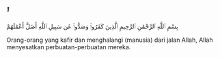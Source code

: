 ##### 1

<span class="ayah">بِسْمِ ٱللَّهِ ٱلرَّحْمَٰنِ ٱلرَّحِيمِ ٱلَّذِينَ كَفَرُوا۟ وَصَدُّوا۟ عَن سَبِيلِ ٱللَّهِ أَضَلَّ أَعْمَٰلَهُمْ</span>

<span class="ayah_translation">Orang-orang yang kafir dan menghalangi (manusia) dari jalan Allah, Allah menyesatkan perbuatan-perbuatan mereka.</span>
